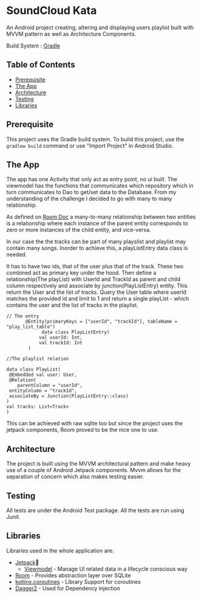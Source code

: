 
# SoundCloud Kata

An Android project creating, altering and displaying users playlist built with MVVM pattern as well as Architecture Components.

Build System : [Gradle](https://gradle.org/)

## Table of Contents

- [Prerequisite](#prerequisite)
- [The App](#theapp)
- [Architecture](#architecture)
- [Testing](#testing)
- [Libraries](#libraries)

## Prerequisite

This project uses the Gradle build system. To build this project, use the
`gradlew build` command or use "Import Project" in Android Studio.

## The App
The app has one Activity that only act as entry point, no ui built. The viewmodel has the functions that communicates which repository which in turn communicates to Dao to get/set data to the Database. From my understanding of the challenge I decided to go with many to many relationship.

 As defined on [Room Doc](https://developer.android.com/training/data-storage/room/relationships)  a many-to-many relationship between two entities is a relationship where each instance of the parent entity corresponds to zero or more instances of the child entity, and vice-versa. 

In our case the the tracks can be part of many playslist and playlist may contain many songs. Inorder to achieve this, a playListEntry data class is needed. 

It has to have two ids, that of the user plus that of the track. These two combined act as primary key under the hood. Then define a relationship(The playList)  with UserId and TrackId as parent  and child column respectively and associate by junction(PlayListEntry) entity. This return the User and the list of tracks. Query the User table where userId matches the provided id and limit to 1 and return a single playList - which contains the user and the list of tracks in the playlist.

    // The entry
           @Entity(primaryKeys = ["userId", "trackId"], tableName =     "play_list_table")  
                 data class PlayListEntry(  
                val userId: Int,  
                val trackId: Int  
            )
            
    //The playlist relation
    
    data class PlayList(
     @Embedded val user: User,  
     @Relation(  
        parentColumn = "userId",  
     entityColumn = "trackId",  
     associateBy = Junction(PlayListEntry::class)  
    )  
    val tracks: List<Track>  
    )

This can be achieved with raw sqlite too but since the project uses the jetpack components, Room proved to be the nice one to use.

## Architecture
The project is built using the MVVM architectural pattern and make heavy use of a couple of Android Jetpack components. Mvvm allows for the separation of concern which also makes testing easier. 

## Testing
All tests are under the Android Test package. All the tests are run using Junit.
 
## Libraries

Libraries used in the whole application are:

- [Jetpack](https://developer.android.com/jetpack)🚀
  - [Viewmodel](https://developer.android.com/topic/libraries/architecture/viewmodel) - Manage UI related data in a lifecycle conscious way 
 - [Room](https://developer.android.com/training/data-storage/room) - Provides abstraction layer over SQLite
- [kotlinx.coroutines](https://github.com/Kotlin/kotlinx.coroutines) - Library Support for coroutines
-  [Dagger2](https://dagger.dev/dev-guide/) - Used for Dependency injection